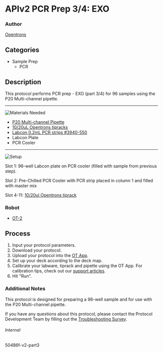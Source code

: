 # APIv2 PCR Prep 3/4: EXO

### Author
[Opentrons](https://opentrons.com/)

## Categories
* Sample Prep
	* PCR


## Description
This protocol performs PCR prep - EXO (part 3/4) for 96 samples using the P20 Multi-channel pipette.

---
![Materials Needed](https://s3.amazonaws.com/opentrons-protocol-library-website/custom-README-images/001-General+Headings/materials.png)

* [P20 Multi-channel Pipette](https://shop.opentrons.com/collections/ot-2-pipettes/products/8-channel-electronic-pipette)
* [10/20uL Opentrons tipracks](https://shop.opentrons.com/collections/opentrons-tips/products/opentrons-10ul-tips)
* [Labcon 0.2mL PCR strips #3940-550](http://www.labcon.com/microstrips.html)
* Labcon Plate
* PCR Cooler


---
![Setup](https://s3.amazonaws.com/opentrons-protocol-library-website/custom-README-images/001-General+Headings/Setup.png)

Slot 1: 96-well Labcon plate on PCR cooler (filled with sample from previous step).

Slot 2: Pre-Chilled PCR Cooler with PCR strip placed in column 1 and filled with master mix

Slot 4-11: [10/20ul Opentrons tiprack](https://shop.opentrons.com/collections/opentrons-tips/products/opentrons-10ul-tips)


### Robot
* [OT-2](https://opentrons.com/ot-2)

## Process

1. Input your protocol parameters.
2. Download your protocol.
3. Upload your protocol into the [OT App](https://opentrons.com/ot-app).
4. Set up your deck according to the deck map.
5. Calibrate your labware, tiprack and pipette using the OT App. For calibration tips, check out our [support articles](https://support.opentrons.com/en/collections/1559720-guide-for-getting-started-with-the-ot-2).
6. Hit "Run".

### Additional Notes
This protocol is designed for preparing a 96-well sample and for use with the P20 Multi-channel pipette.

If you have any questions about this protocol, please contact the Protocol Development Team by filling out the [Troubleshooting Survey](https://protocol-troubleshooting.paperform.co/).

###### Internal
50486f-v2-part3
